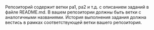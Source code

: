 Репозиторий содержит ветки pa1, pa2 и т.д. с описанием заданий в файле README.md. В вашем репозитории должны быть ветки с аналогичными названиями. История выполнения задания должна вестись в рамках соответствующей ветки вашего репозитория.
